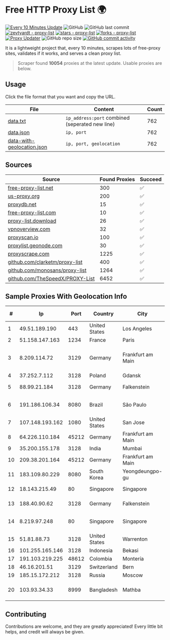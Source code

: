 
# Free HTTP Proxy List 🌍

[![Every 10 Minutes Update](https://github.com/mertguvencli/http-proxy-list/actions/workflows/main.yml/badge.svg?branch=main)](https://github.com/mertguvencli/http-proxy-list/actions/workflows/main.yml)
![GitHub](https://img.shields.io/github/license/mertguvencli/http-proxy-list)
![GitHub last commit](https://img.shields.io/github/last-commit/mertguvencli/http-proxy-list)
[![zevtyardt - proxy-list](https://img.shields.io/static/v1?label=zevtyardt&message=proxy-list&color=blue&logo=github)](https://github.com/zevtyardt/proxy-list "Go to GitHub repo")
[![stars - proxy-list](https://img.shields.io/github/stars/zevtyardt/proxy-list?style=social)](https://github.com/zevtyardt/proxy-list)
[![forks - proxy-list](https://img.shields.io/github/forks/zevtyardt/proxy-list?style=social)](https://github.com/zevtyardt/proxy-list)
[![Proxy Updater](https://github.com/zevtyardt/proxy-list/workflows/Proxy%20Updater/badge.svg)](https://github.com/zevtyardt/proxy-list/actions?query=workflow:"Proxy+Updater")
![GitHub repo size](https://img.shields.io/github/repo-size/zevtyardt/proxy-list)
[![GitHub commit activity](https://img.shields.io/github/commit-activity/m/zevtyardt/proxy-list?logo=commits)](https://github.com/zevtyardt/proxy-list/commits/main)

It is a lightweight project that, every 10 minutes, scrapes lots of free-proxy sites, validates if it works, and serves a clean proxy list.

> Scraper found **10054** proxies at the latest update. Usable proxies are below.

## Usage

Click the file format that you want and copy the URL.

|File|Content|Count|
|----|-------|-----|
|[data.txt](https://raw.githubusercontent.com/mertguvencli/http-proxy-list/main/proxy-list/data.txt)|`ip_address:port` combined (seperated new line)|762|
|[data.json](https://raw.githubusercontent.com/mertguvencli/http-proxy-list/main/proxy-list/data.json)|`ip, port`|762|
|[data-with-geolocation.json](https://raw.githubusercontent.com/mertguvencli/http-proxy-list/main/proxy-list/data-with-geolocation.json)|`ip, port, geolocation`|762|

## Sources

|Source|Found Proxies|Succeed|
|------|-------------|-------|
|[free-proxy-list.net](https://free-proxy-list.net)|300|✅|
|[us-proxy.org](https://www.us-proxy.org)|200|✅|
|[proxydb.net](http://proxydb.net)|15|✅|
|[free-proxy-list.com](https://free-proxy-list.com/?page=&port=&type%5B%5D=http&type%5B%5D=https&up_time=0&search=Search)|10|✅|
|[proxy-list.download](https://www.proxy-list.download/HTTP)|26|✅|
|[vpnoverview.com](https://vpnoverview.com/privacy/anonymous-browsing/free-proxy-servers)|32|✅|
|[proxyscan.io](https://www.proxyscan.io)|100|✅|
|[proxylist.geonode.com](https://proxylist.geonode.com/api/proxy-list?limit=300&page=1&sort_by=lastChecked&sort_type=desc&protocols=http,https)|30|✅|
|[proxyscrape.com](https://api.proxyscrape.com/v2/?request=displayproxies&protocol=http&timeout=10000&country=all&ssl=all&anonymity=all)|1225|✅|
|[github.com/clarketm/proxy-list](https://raw.githubusercontent.com/clarketm/proxy-list/master/proxy-list-raw.txt)|400|✅|
|[github.com/monosans/proxy-list](https://raw.githubusercontent.com/monosans/proxy-list/main/proxies/http.txt)|1264|✅|
|[github.com/TheSpeedX/PROXY-List](https://raw.githubusercontent.com/TheSpeedX/PROXY-List/master/http.txt)|6452|✅|


## Sample Proxies With Geolocation Info

|#|Ip|Port|Country|City|Internet Service Provider|
|-|--|----|-------|----|-------------------------|
|1|49.51.189.190|443|United States|Los Angeles|OPHL|
|2|51.158.147.163|1234|France|Paris|SCALEWAY|
|3|8.209.114.72|3129|Germany|Frankfurt am Main|Alibaba.com Singapore E-Commerce Private Limited|
|4|37.252.7.112|3128|Poland|Gdansk|Artnet Sp. z o.o.|
|5|88.99.21.184|3128|Germany|Falkenstein|Hetzner Online GmbH|
|6|191.186.106.34|8080|Brazil|São Paulo|Claro NXT Telecomunicacoes Ltda|
|7|107.148.193.162|1080|United States|San Jose|PEG TECH INC|
|8|64.226.110.184|45212|Germany|Frankfurt am Main|DigitalOcean, LLC|
|9|35.200.155.178|3128|India|Mumbai|Google LLC|
|10|209.38.201.164|45212|Germany|Frankfurt am Main|DigitalOcean, LLC|
|11|183.109.80.229|8080|South Korea|Yeongdeungpo-gu|Korea Telecom|
|12|18.143.215.49|80|Singapore|Singapore|Amazon Technologies Inc.|
|13|188.40.90.62|3128|Germany|Falkenstein|Hetzner Online GmbH|
|14|8.219.97.248|80|Singapore|Singapore|Alibaba (US) Technology Co., Ltd.|
|15|51.81.88.73|3128|United States|Warrenton|OVH US LLC|
|16|101.255.165.146|3128|Indonesia|Bekasi|PT Remala Abadi|
|17|191.103.219.225|48612|Colombia|Montería|Edatel S.a. E.S.P|
|18|46.16.201.51|3129|Switzerland|Bern|Hosteur SA|
|19|185.15.172.212|3128|Russia|Moscow|SafeData LLC|
|20|103.93.34.33|8999|Bangladesh|Mathba|Apple Communication Ltd.|



## Contributing

Contributions are welcome, and they are greatly appreciated! Every
little bit helps, and credit will always be given.

